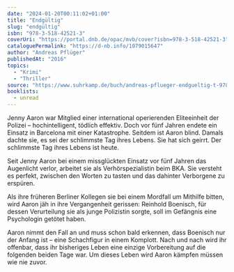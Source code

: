 ```yaml
---
date: "2024-01-20T00:11:02+01:00"
title: "Endgültig"
slug: "endgültig"
isbn: "978-3-518-42521-3"
coverUri: "https://portal.dnb.de/opac/mvb/cover?isbn=978-3-518-42521-3"
cataloguePermalink: "https://d-nb.info/1079015647"
author: "Andreas Pflüger"
publishedAt: "2016"
topics:
  - "Krimi"
  - "Thriller"
source: "https://www.suhrkamp.de/buch/andreas-pflueger-endgueltig-t-9783518467701"
booklists:
  - unread
---
```


Jenny Aaron war Mitglied einer international operierenden Eliteeinheit der 
Polizei – hochintelligent, tödlich effektiv. Doch vor fünf Jahren endete ein 
Einsatz in Barcelona mit einer Katastrophe. Seitdem ist Aaron blind. Damals 
dachte sie, es sei der schlimmste Tag ihres Lebens. Sie hat sich geirrt. Der 
schlimmste Tag ihres Lebens ist heute.

Seit Jenny Aaron bei einem missglückten Einsatz vor fünf Jahren das Augenlicht 
verlor, arbeitet sie als Verhörspezialistin beim BKA. Sie versteht es perfekt, 
zwischen den Worten zu tasten und das dahinter Verborgene zu erspüren.

Als ihre früheren Berliner Kollegen sie bei einem Mordfall um Mithilfe bitten, 
wird Aaron jäh in ihre Vergangenheit gerissen: Reinhold Boenisch, für dessen 
Verurteilung sie als junge Polizistin sorgte, soll im Gefängnis eine Psychologin 
getötet haben.

Aaron nimmt den Fall an und muss schon bald erkennen, dass Boenisch nur der 
Anfang ist – eine Schachfigur in einem Komplott. Nach und nach wird ihr offenbar, 
dass ihr bisheriges Leben eine einzige Vorbereitung auf die folgenden beiden 
Tage war. Um dieses Leben wird Aaron kämpfen müssen wie nie zuvor.